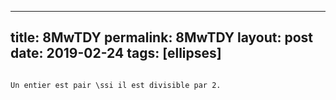 ---
 title: 8MwTDY
 permalink: 8MwTDY
 layout: post
 date: 2019-02-24
 tags: [ellipses]
 ---

```latex\newcommand{\ssi}{si et seulement si }

Un entier est pair \ssi il est divisible par 2.
```